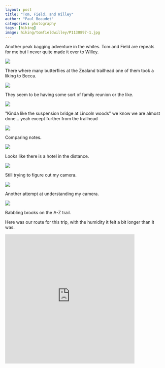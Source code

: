 ```yaml
---
layout: post
title: "Tom, Field, and Willey"
author: "Paul Beaudet"
categories: photography
tags: [hiking]
image: hiking/tomfieldwilley/P1130897-1.jpg
---
```


Another peak bagging adventure in the whites. Tom and Field are repeats for me but I never quite made it over to Willey.

![](/assets/img/hiking/tomfieldwilley/P1130884.jpg)

There where many butterflies at the Zealand trailhead one of them took a liking to Becca.

![](/assets/img/hiking/tomfieldwilley/P1130888.jpg)

They seem to be having some sort of family reunion or the like.

![](/assets/img/hiking/tomfieldwilley/P1130890.jpg)

"Kinda like the suspension bridge at Lincoln woods" we know we are almost done... yeah except further from the trailhead

![](/assets/img/hiking/tomfieldwilley/P1130892.jpg)

Comparing notes.

![](/assets/img/hiking/tomfieldwilley/P1130894.jpg)

Looks like there is a hotel in the distance.

![](/assets/img/hiking/tomfieldwilley/P1130898-1.jpg)

Still trying to figure out my camera.

![](/assets/img/hiking/tomfieldwilley/P1130901.jpg)

Another attempt at understanding my camera.

![](/assets/img/hiking/tomfieldwilley/P1130903.jpg)

Babbling brooks on the A-Z trail.

Here was our route for this trip, with the humidity it felt a bit longer than it was.

<iframe src='https://www.gaiagps.com/public/oF751S35OijGZS1uVDPrz4nX?embed=True' style='border:none; overflow-y: hidden; background-color:white; min-width: 320px; max-width:420px; width:100%; height: 420px;' scrolling='no' seamless='seamless'></iframe>
